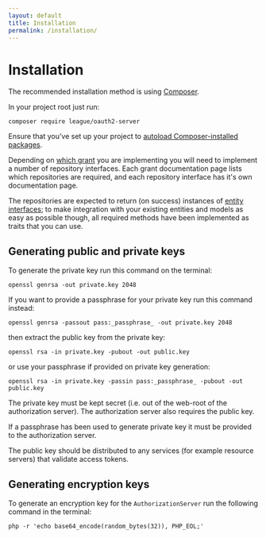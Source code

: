 ```yaml
---
layout: default
title: Installation
permalink: /installation/
---
```


# Installation

The recommended installation method is using [Composer](https://getcomposer.org).

In your project root just run:

~~~ shell
composer require league/oauth2-server
~~~

Ensure that you’ve set up your project to [autoload Composer-installed packages](https://getcomposer.org/doc/01-basic-usage.md#autoloading).

Depending on [which grant](/authorization-server/which-grant/) you are implementing you will need to implement a number of repository interfaces. Each grant documentation page lists which repositories are required, and each repository interface has it's own documentation page.

The repositories are expected to return (on success) instances of [entity interfaces](https://github.com/thephpleague/oauth2-server/tree/master/src/Entities); to make integration with your existing entities and models as easy as possible though, all required methods have been implemented as traits that you can use.

## Generating public and private keys

To generate the private key run this command on the terminal:

~~~ shell
openssl genrsa -out private.key 2048
~~~

If you want to provide a passphrase for your private key run this command instead:

~~~ shell
openssl genrsa -passout pass:_passphrase_ -out private.key 2048
~~~

then extract the public key from the private key:

~~~ shell
openssl rsa -in private.key -pubout -out public.key
~~~

or use your passphrase if provided on private key generation:

~~~ shell
openssl rsa -in private.key -passin pass:_passphrase_ -pubout -out public.key
~~~

The private key must be kept secret (i.e. out of the web-root of the authorization server). The authorization server also requires the public key.

If a passphrase has been used to generate private key it must be provided to the authorization server.

The public key should be distributed to any services (for example resource servers) that validate access tokens.

## Generating encryption keys

To generate an encryption key for the `AuthorizationServer` run the following command in the terminal:

~~~ shell
php -r 'echo base64_encode(random_bytes(32)), PHP_EOL;'
~~~

